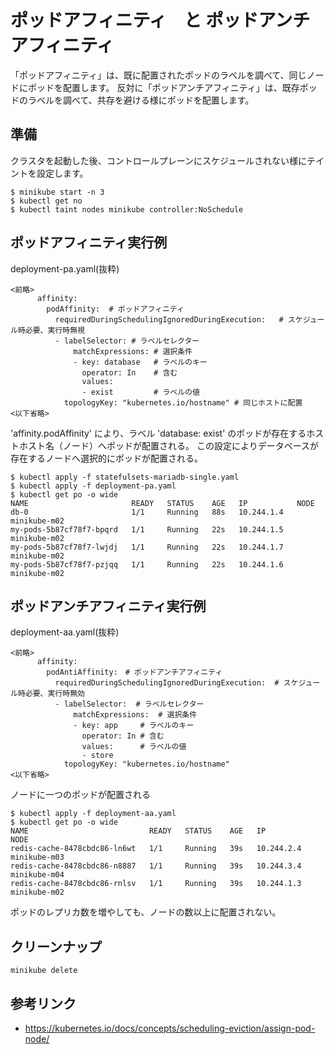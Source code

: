 # ポッドアフィニティ　と ポッドアンチアフィニティ

「ポッドアフィニティ」は、既に配置されたポッドのラベルを調べて、同じノードにポッドを配置します。
反対に「ポッドアンチアフィニティ」は、既存ポッドのラベルを調べて、共存を避ける様にポッドを配置します。


## 準備
クラスタを起動した後、コントロールプレーンにスケジュールされない様にテイントを設定します。
```console
$ minikube start -n 3
$ kubectl get no
$ kubectl taint nodes minikube controller:NoSchedule
```

## ポッドアフィニティ実行例

deployment-pa.yaml(抜粋)
```
<前略>
      affinity:
        podAffinity:  # ポッドアフィニティ
          requiredDuringSchedulingIgnoredDuringExecution:   # スケジュール時必要、実行時無視
          - labelSelector: # ラベルセレクター
              matchExpressions: # 選択条件
              - key: database   # ラベルのキー
                operator: In    # 含む
                values:
                - exist         # ラベルの値
            topologyKey: "kubernetes.io/hostname" # 同じホストに配置
<以下省略>
```


'affinity.podAffinity' により、ラベル 'database: exist' のポッドが存在するホストホスト名（ノード）へポッドが配置される。
 この設定によりデータベースが存在するノードへ選択的にポッドが配置される。

```console
$ kubectl apply -f statefulsets-mariadb-single.yaml 
$ kubectl apply -f deployment-pa.yaml 
$ kubectl get po -o wide
NAME                       READY   STATUS    AGE   IP           NODE
db-0                       1/1     Running   88s   10.244.1.4   minikube-m02
my-pods-5b87cf78f7-bpqrd   1/1     Running   22s   10.244.1.5   minikube-m02
my-pods-5b87cf78f7-lwjdj   1/1     Running   22s   10.244.1.7   minikube-m02
my-pods-5b87cf78f7-pzjqq   1/1     Running   22s   10.244.1.6   minikube-m02
```



## ポッドアンチアフィニティ実行例


deployment-aa.yaml(抜粋)
```
<前略>
      affinity:
        podAntiAffinity:　# ポッドアンチアフィニティ
          requiredDuringSchedulingIgnoredDuringExecution:  # スケジュール時必要、実行時無効
          - labelSelector:  # ラベルセレクター
              matchExpressions:  # 選択条件
              - key: app     # ラベルのキー
                operator: In # 含む
                values:      # ラベルの値
                - store
            topologyKey: "kubernetes.io/hostname"
<以下省略>
```

ノードに一つのポッドが配置される
```console
$ kubectl apply -f deployment-aa.yaml 
$ kubectl get po -o wide
NAME                           READY   STATUS    AGE   IP           NODE
redis-cache-8478cbdc86-ln6wt   1/1     Running   39s   10.244.2.4   minikube-m03
redis-cache-8478cbdc86-n8887   1/1     Running   39s   10.244.3.4   minikube-m04
redis-cache-8478cbdc86-rnlsv   1/1     Running   39s   10.244.1.3   minikube-m02
```
ポッドのレプリカ数を増やしても、ノードの数以上に配置されない。




## クリーンナップ
```
minikube delete
```


## 参考リンク
- https://kubernetes.io/docs/concepts/scheduling-eviction/assign-pod-node/